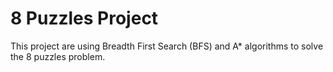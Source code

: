 # 8 Puzzles Project
This project are using Breadth First Search (BFS) and A* algorithms to solve the 8 puzzles problem.
